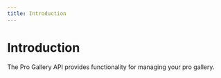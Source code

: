 ```yaml
---
title: Introduction
---
```


# Introduction

The Pro Gallery API provides functionality for managing your pro gallery. 

